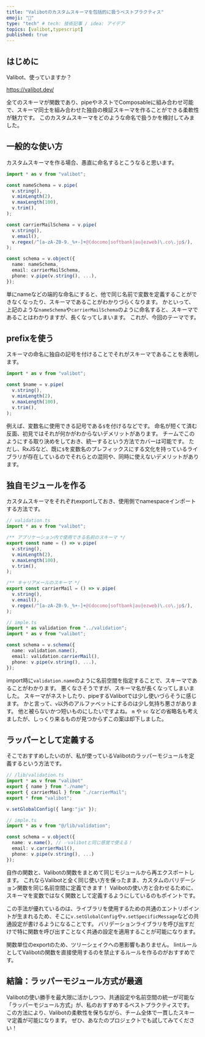 ```yaml
---
title: "Valibotのカスタムスキーマを包括的に扱うベストプラクティス"
emoji: "🧩"
type: "tech" # tech: 技術記事 / idea: アイデア
topics: [valibot,typescript]
published: true
---
```


## はじめに

Valibot、使っていますか？

https://valibot.dev/

全てのスキーマが関数であり、pipeやネストでComposableに組み合わせ可能で、スキーマ同士を組み合わせた独自の検証スキーマを作ることができる柔軟性が魅力です。
このカスタムスキーマをどのような命名で扱うかを検討してみました。

## 一般的な使い方

カスタムスキーマを作る場合、愚直に命名するとこうなると思います。

```ts
import * as v from "valibot";

const nameSchema = v.pipe(
  v.string(),
  v.minLength(2),
  v.maxLength(100),
  v.trim(),
);

const carrierMailSchema = v.pipe(
  v.string(),
  v.email(),
  v.regex(/^[a-zA-Z0-9._%+-]+@(docomo|softbank|au|ezweb)\.co\.jp$/),
);

const schema = v.object({
  name: nameSchema,
  email: carrierMailSchema,
  phone: v.pipe(v.string(), ...),
});
```

単にnameなどの端的な命名にすると、他で同じ名前で変数を定義することができなくなったり、スキーマであることがわかりづらくなります。
かといって、上記のような`nameSchema`や`carrierMailSchema`のように命名すると、スキーマであることはわかりますが、長くなってしまいます。
これが、今回のテーマです。

## prefixを使う

スキーマの命名に独自の記号を付けることでそれがスキーマであることを表明します。

```ts
import * as v from "valibot";

const $name = v.pipe(
  v.string(),
  v.minLength(2),
  v.maxLength(100),
  v.trim(),
);
```

例えば、変数名に使用できる記号である`$`を付けるなどです。
命名が短くて済む反面、初見ではそれが何かがわからないデメリットがあります。
チームでこのようにする取り決めをしておき、統一するという方法でカバーは可能です。
ただし、RxJSなど、既に`$`を変数名のプレフィックスにする文化を持っているライブラリが存在しているのでそれらとの混同や、同時に使えないデメリットがあります。

## 独自モジュールを作る

カスタムスキーマをそれぞれexportしておき、使用側でnamespaceインポートする方法です。

```ts
// validation.ts
import * as v from "valibot";

/** アプリケーション内で使用できる名前のスキーマ */
export const name = () => v.pipe(
  v.string(),
  v.minLength(2),
  v.maxLength(100),
  v.trim(),
);

/** キャリアメールのスキーマ */
export const carrierMail = () => v.pipe(
  v.string(),
  v.email(),
  v.regex(/^[a-zA-Z0-9._%+-]+@(docomo|softbank|au|ezweb)\.co\.jp$/),
);

// imple.ts
import * as validation from "../validation";
import * as v from "valibot";

const schema = v.schema({
  name: validation.name(),
  email: validation.carrierMail(),
  phone: v.pipe(v.string(), ...),
});
```

import時に`validation.name`のように名前空間を指定することで、スキーマであることがわかります。
悪くなさそうですが、スキーマ名が長くなってしまいました。
スキーマがネストしたり、pipeするValibotでは少し使いづらそうに感じます。
かと言って、`v`以外のアルファベットにするのは少し気持ち悪さがあります。
他と被らないかつ短いものにしたいですよね。
`m` や `sc` などの省略名も考えましたが、しっくり来るものが見つからずこの案は却下しました。

## ラッパーとして定義する

そこでおすすめしたいのが、私が使っているValibotのラッパーモジュールを定義するという方法です。

```ts
// /lib/validation.ts
import * as v from "valibot"
export { name } from "./name";
export { carrierMail } from "./carrierMail";
export * from "valibot";

v.setGlobalConfig({ lang:"ja" });

// imple.ts
import * as v from "@/lib/validation";

const schema = v.object({
  name: v.name(), // ✅valibotと同じ感覚で使える！
  email: v.carrierMail(),
  phone: v.pipe(v.string(), ...)
});
```

自作の関数と、Valibotの関数をまとめて同じモジュールから再エクスポートします。
これならValibotと全く同じ使い方を保ったまま、カスタムのバリデーション関数を同じ名前空間に定義できます！
Valibotの使い方と合わせるために、スキーマを変数ではなく関数として定義するようにしているのもポイントです。

この手法が優れているのは、ライブラリを使用するための共通のエントリポイントが生まれるため、そこに`v.setGlobalConfig`や`v.setSpecificMessage`などの共通設定が書けるようになることです。
バリデーションライブラリを呼び出すだけで特に関数を呼び出すことなく共通の設定を適用することが可能になります。

関数単位のexportのため、ツリーシェイクへの悪影響もありません。
lintルールとしてValibotの関数を直接使用するのを禁止するルールを作るのがおすすめです。

## 結論：ラッパーモジュール方式が最適

Valibotの使い勝手を最大限に活かしつつ、共通設定や名前空間の統一が可能な「ラッパーモジュール方式」が、私のおすすめするベストプラクティスです。
この方法により、Valibotの柔軟性を保ちながら、チーム全体で一貫したスキーマ定義が可能になります。
ぜひ、あなたのプロジェクトでも試してみてください！
